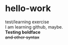 # hello-work
test/learning exercise  
I am learning github, maybe.  
**Testing boldface**  
~~and other syntax~~
